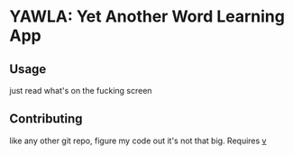# YAWLA: Yet Another Word Learning App
## Usage
just read what's on the fucking screen
## Contributing
like any other git repo, figure my code out it's not that big. Requires [v](https://github.com/vlang/v)
